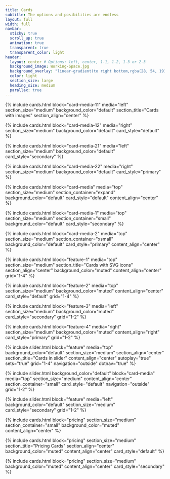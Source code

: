 ```yaml
---
title: Cards
subtitle: The options and posibilities are endless
layout: full
width: full
navbar:
  sticky: true
  scroll_up: true
  animation: true
  transparent: true
  transparent_color: light
header:
  layout: center # Options: left, center, 1-1, 1-2, 1-3 or 2-3
  background_image: Working-Space.jpg
  background_overlay: "linear-gradient(to right bottom,rgba(28, 54, 191, 0.85) 15%,rgba(27, 51, 191, 0.8) 50%,rgba(67, 27, 191, 0.8) 80%)"
  color: light
  section_size: large
  heading_size: medium
  parallax: true
---
```


{% include cards.html 
  block="card-media-11" 
  media="left" 
  section_size="medium"
  background_color="default"
  section_title="Cards with images"
  section_align="center"
%}

{% include cards.html 
  block="card-media-12" 
  media="right" 
  section_size="medium"
  background_color="default"
  card_style="default"
%}

{% include cards.html 
  block="card-media-21" 
  media="left" 
  section_size="medium"
  background_color="default"
  card_style="secondary"
%}

{% include cards.html 
  block="card-media-22" 
  media="right" 
  section_size="medium"
  background_color="default"
  card_style="primary"
%}

{% include cards.html 
  block="card-media" 
  media="top" 
  section_size="medium"
  section_container="expand"
  background_color="default"
  card_style="default"
  content_align="center"
%}

{% include cards.html 
  block="card-media-1" 
  media="top" 
  section_size="medium"
  section_container="small"
  background_color="default"
  card_style="secondary"
%}

{% include cards.html 
  block="card-media-2" 
  media="top" 
  section_size="medium"
  section_container="xsmall"
  background_color="default"
  card_style="primary"
  content_align="center"
%}

{% include cards.html 
  block="feature-1" 
  media="top" 
  section_size="medium"
  section_title="Cards with SVG icons"
  section_align="center"
  background_color="muted"
  content_align="center"
  grid="1-4"
%}

{% include cards.html 
  block="feature-2" 
  media="top" 
  section_size="medium"
  background_color="muted"
  content_align="center"
  card_style="default"
  grid="1-4"
%}

{% include cards.html 
  block="feature-3" 
  media="left" 
  section_size="medium"
  background_color="muted"
  card_style="secondary"
  grid="1-2"
%}

{% include cards.html 
  block="feature-4" 
  media="right" 
  section_size="medium"
  background_color="muted"
  content_align="right"
  card_style="primary"
  grid="1-2"
%}

{% include slider.html 
  block="feature" 
  media="top" 
  background_color="default"
  section_size="medium"
  section_align="center" 
  section_title="Cards in slider" 
  content_align="center"
  autoplay="true"
  sets="true"
  grid="1-4"
  navigation="outside"
  dotnav="true"
%}

{% include slider.html 
  background_color="default"
  block="card-media" 
  media="top" 
  section_size="medium"
  content_align="center"
  section_container="small"
  card_style="default"
  navigation="outside"
  grid="1-2"
%}

{% include slider.html 
  block="feature" 
  media="left" 
  background_color="default"
  section_size="medium"
  card_style="secondary"
  grid="1-2"
%}

{% include cards.html 
  block="pricing" 
  section_size="medium"
  section_container="small"
  background_color="muted" 
  content_align="center"
%}

{% include cards.html 
  block="pricing" 
  section_size="medium"
  section_title="Pricing Cards" 
  section_align="center"
  background_color="muted" 
  content_align="center"
  card_style="default"
%}

{% include cards.html 
  block="pricing" 
  section_size="medium"
  background_color="muted" 
  content_align="center"
  card_style="secondary"
%}

